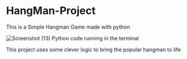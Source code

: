 # HangMan-Project
This is a Simple Hangman Game made with python

![Screenshot (13)](https://user-images.githubusercontent.com/82265591/202873174-57389929-7d46-48f7-9d1f-650f67e95a3d.png)
Python code running in the terminal

This project uses some clever logic to bring the popular hangman to life
